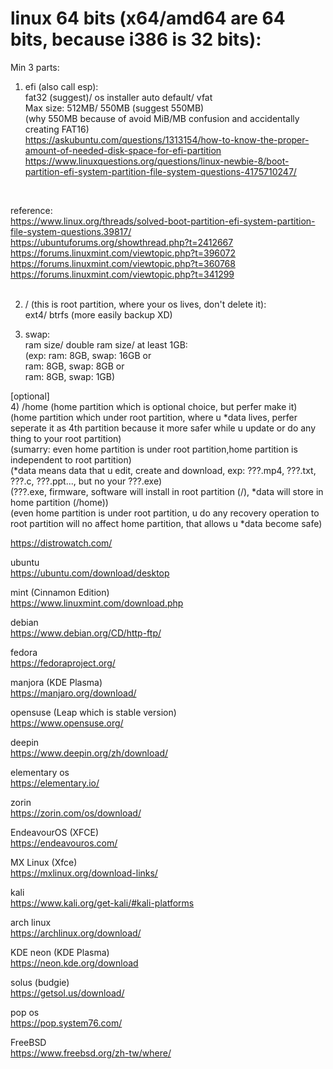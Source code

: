 # linux 64 bits (x64/amd64 are 64 bits, because i386 is 32 bits):  
Min 3 parts:  
1) efi (also call esp):  
fat32 (suggest)/ os installer auto default/ vfat  
Max size: 512MB/ 550MB (suggest 550MB)  
(why 550MB because of avoid MiB/MB confusion and accidentally creating FAT16)  
https://askubuntu.com/questions/1313154/how-to-know-the-proper-amount-of-needed-disk-space-for-efi-partition  
https://www.linuxquestions.org/questions/linux-newbie-8/boot-partition-efi-system-partition-file-system-questions-4175710247/
<br>

reference:  
https://www.linux.org/threads/solved-boot-partition-efi-system-partition-file-system-questions.39817/
<br>
https://ubuntuforums.org/showthread.php?t=2412667
<br>
https://forums.linuxmint.com/viewtopic.php?t=396072
<br>
https://forums.linuxmint.com/viewtopic.php?t=360768
<br>
https://forums.linuxmint.com/viewtopic.php?t=341299  
<br>

2) / (this is root partition, where your os lives, don't delete it):  
ext4/ btrfs (more easily backup XD)

3) swap:  
ram size/ double ram size/ at least 1GB:  
(exp: ram: 8GB, swap: 16GB or  
ram: 8GB, swap: 8GB or  
ram: 8GB, swap: 1GB)  

[optional]  
4) /home (home partition which is optional choice, but perfer make it)  
(home partition which under root partition, where u *data lives, perfer seperate it as 4th partition because it more safer while u update or do any thing to your root partition)  
(sumarry: even home partition is under root partition,home partition is independent to root partition)  
(*data means data that u edit, create and download, exp: ???.mp4, ???.txt, ???.c, ???.ppt..., but no your ???.exe)  
(???.exe, firmware, software will install in root partition (/), *data will store in home partition (/home))  
(even home partition is under root partition, u do any recovery operation to root partition will no affect home partition, that allows u *data become safe)  

https://distrowatch.com/
<br>

ubuntu  
https://ubuntu.com/download/desktop  

mint (Cinnamon Edition)  
https://www.linuxmint.com/download.php  

debian  
https://www.debian.org/CD/http-ftp/  

fedora  
https://fedoraproject.org/  

manjora (KDE Plasma)  
https://manjaro.org/download/  

opensuse (Leap which is stable version)  
https://www.opensuse.org/  

deepin  
https://www.deepin.org/zh/download/  

elementary os  
https://elementary.io/  

zorin  
https://zorin.com/os/download/  

EndeavourOS (XFCE)  
https://endeavouros.com/  

MX Linux (Xfce)  
https://mxlinux.org/download-links/  

kali  
https://www.kali.org/get-kali/#kali-platforms  

arch linux  
https://archlinux.org/download/  

KDE neon (KDE Plasma)  
https://neon.kde.org/download  

solus (budgie)  
https://getsol.us/download/  

pop os  
https://pop.system76.com/  

FreeBSD  
https://www.freebsd.org/zh-tw/where/  





